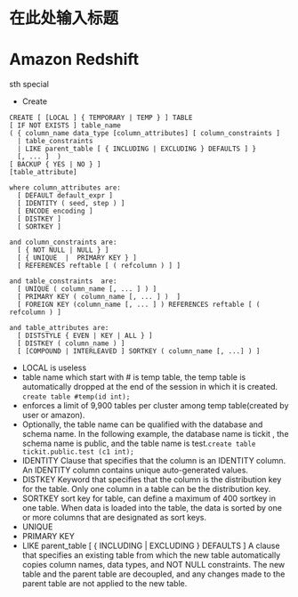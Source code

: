 # 在此处输入标题

# Amazon Redshift

sth special

- Create

```
CREATE [ [LOCAL ] { TEMPORARY | TEMP } ] TABLE 
[ IF NOT EXISTS ] table_name
( { column_name data_type [column_attributes] [ column_constraints ] 
  | table_constraints
  | LIKE parent_table [ { INCLUDING | EXCLUDING } DEFAULTS ] } 
  [, ... ]  )
[ BACKUP { YES | NO } ]
[table_attribute]

where column_attributes are:
  [ DEFAULT default_expr ]
  [ IDENTITY ( seed, step ) ] 
  [ ENCODE encoding ] 
  [ DISTKEY ]
  [ SORTKEY ]

and column_constraints are:
  [ { NOT NULL | NULL } ]
  [ { UNIQUE  |  PRIMARY KEY } ]
  [ REFERENCES reftable [ ( refcolumn ) ] ] 

and table_constraints  are:
  [ UNIQUE ( column_name [, ... ] ) ]
  [ PRIMARY KEY ( column_name [, ... ] )  ]
  [ FOREIGN KEY (column_name [, ... ] ) REFERENCES reftable [ ( refcolumn ) ] 

and table_attributes are:
  [ DISTSTYLE { EVEN | KEY | ALL } ] 
  [ DISTKEY ( column_name ) ]
  [ [COMPOUND | INTERLEAVED ] SORTKEY ( column_name [, ...] ) ]
```
- LOCAL is useless
- table name which start with # is temp table, the temp table is automatically dropped at the end of the session in which it is created. `create table #temp(id int);`
- enforces a limit of 9,900 tables per cluster among temp table(created by user or amazon).
- Optionally, the table name can be qualified with the database and schema name. In the following example, the database name is tickit , the schema name is public, and the table name is test.`create table tickit.public.test (c1 int);`
- IDENTITY Clause that specifies that the column is an IDENTITY column. An IDENTITY column contains unique auto-generated values. 
- DISTKEY Keyword that specifies that the column is the distribution key for the table. Only one column in a table can be the distribution key. 
- SORTKEY sort key for table, can define a maximum of 400 sortkey in one table. When data is loaded into the table, the data is sorted by one or more columns that are designated as sort keys.
- UNIQUE
- PRIMARY KEY
- LIKE parent_table [ { INCLUDING | EXCLUDING } DEFAULTS ] A clause that specifies an existing table from which the new table automatically copies column names, data types, and NOT NULL constraints. The new table and the parent table are decoupled, and any changes made to the parent table are not applied to the new table. 

